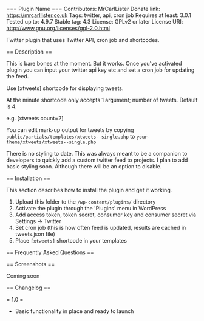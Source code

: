 === Plugin Name ===
Contributors: MrCarlLister
Donate link: https://mrcarllister.co.uk
Tags: twitter, api, cron job
Requires at least: 3.0.1
Tested up to: 4.9.7
Stable tag: 4.3
License: GPLv2 or later
License URI: http://www.gnu.org/licenses/gpl-2.0.html

Twitter plugin that uses Twitter API, cron job and shortcodes.

== Description ==

This is bare bones at the moment. But it works. Once you've activated plugin you can input your twitter api key etc and set a cron job for updating the feed.

Use [xtweets] shortcode for displaying tweets.

At the minute shortcode only accepts 1 argument; number of tweets. Default is 4.

e.g. [xtweets count=2]

You can edit mark-up output for tweets by copying `public/partials/templates/xtweets--single.php` to `your-theme/xtweets/xtweets--single.php`

There is no styling to date. This was always meant to be a companion to developers to quickly add a custom twitter feed to projects. I plan to add basic styling soon. Although there will be an option to disable.

== Installation ==

This section describes how to install the plugin and get it working.

1. Upload this folder to the `/wp-content/plugins/` directory
2. Activate the plugin through the 'Plugins' menu in WordPress
3. Add access token, token secret, consumer key and consumer secret via Settings -> Twitter
4. Set cron job (this is how often feed is updated, results are cached in tweets.json file)
5. Place `[xtweets]` shortcode in your templates

== Frequently Asked Questions ==

== Screenshots ==

Coming soon

== Changelog ==

= 1.0 =
* Basic functionality in place and ready to launch
